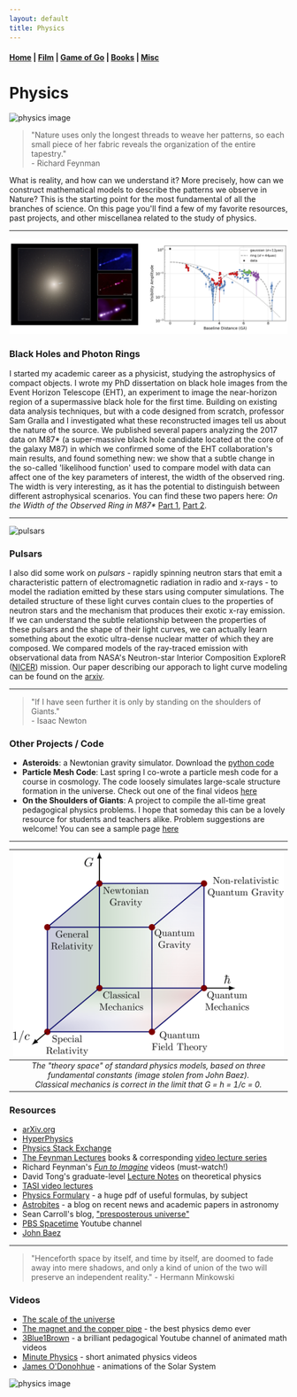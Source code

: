 ```yaml
---
layout: default
title: Physics
---
```


#### [Home](index.md) | [Film](film.md) | [Game of Go](go.md) | [Books](books.md) | [Misc](misc.md)

# Physics

![physics image](/images/physics_diagram.png)


> "Nature uses only the longest threads to weave her patterns, so each small piece of her fabric reveals the organization of the entire tapestry." <br /> - Richard Feynman

What is reality, and how can we understand it? More precisely, how can we construct mathematical models to describe the patterns we observe in Nature? This is the starting point for the most fundamental of all the branches of science. On this page you'll find a few of my favorite resources, past projects, and other miscellanea related to the study of physics.

---

![eht](/images/eht.png)

### Black Holes and Photon Rings

I started my academic career as a physicist, studying the astrophysics of compact objects. I wrote my PhD dissertation on black hole images from the Event Horizon Telescope (EHT), an experiment to image the near-horizon region of a supermassive black hole for the first time. Building on existing data analysis techniques, but with a code designed from scratch, professor Sam Gralla and I investigated what these reconstructed images tell us about the nature of the source. We published several papers analyzing the 2017 data on M87* (a super-massive black hole candidate located at the core of the galaxy M87) in which we confirmed some of the EHT collaboration's main results, and found something new: we show that a subtle change in the so-called 'likelihood function' used to compare model with data can affect one of the key parameters of interest, the width of the observed ring. The width is very interesting, as it has the potential to distinguish between different astrophysical scenarios. You can find these two papers here: _On the Width of the Observed Ring in M87*_ [Part 1](https://arxiv.org/abs/2107.06948), [Part 2](https://arxiv.org/abs/2208.09989).


<!--- I also spent some time working on pulsars. Together with professors [Dimitrios Psaltis](http://xtreme.as.arizona.edu/~dpsaltis/), and [Feryal Ozel](http://xtreme.as.arizona.edu/~fozel/), we compared models of the ray-traced thermal emission from the neutron star surface with observational data from NASA's [NICER](https://www.nasa.gov/nicer) mission, in an effort to improve constraints on the mass-radius relationship of these amazing objects. Our paper on the subject can be found [here](https://arxiv.org/abs/1904.11534).

My research focuses on *pulsars* - rapidly spinning neutron stars that emit a characteristic pattern of electromagnetic radiation in radio and x-rays. Together with professors [Sam Gralla](http://w3.physics.arizona.edu/people/sam-gralla), [Dimitrios Psaltis](http://xtreme.as.arizona.edu/~dpsaltis/), and [Feryal Ozel](http://xtreme.as.arizona.edu/~fozel/), I am using computer simulations to model the radiation emitted by these stars. Hidden in these light curves are clues to the mysteries of the neutron star interior, and the nature of ultra-dense matter beyond the nuclear saturation density. By comparing our models with new observational data from NASA's [NICER](https://www.nasa.gov/nicer) mission, we hope to improve the known constraints on the size, magnetic field, and other fundamental properties of these astounding objects. 

Our first paper can be found on the [arxiv](https://arxiv.org/abs/1904.11534).  -->

---

![pulsars](/images/Fig1_dipole.png)

### Pulsars

I also did some work on *pulsars* - rapidly spinning neutron stars that emit a characteristic pattern of electromagnetic radiation in radio and x-rays - to model the radiation emitted by these stars using computer simulations. The detailed structure of these light curves contain clues to the properties of neutron stars and the mechanism that produces their exotic x-ray emission. If we can understand the subtle relationship between the properties of these pulsars and the shape of their light curves, we can actually learn something about the exotic ultra-dense nuclear matter of which they are composed. We compared models of the ray-traced emission with observational data from NASA's Neutron-star Interior Composition ExploreR ([NICER](https://www.nasa.gov/nicer)) mission. Our paper describing our apporach to light curve modeling can be found on the [arxiv](https://arxiv.org/abs/1904.11534). 

---

> "If I have seen further it is only by standing on the shoulders of Giants." <br /> - Isaac Newton

### Other Projects / Code

* **Asteroids**: a Newtonian gravity simulator. Download the [python code](https://github.com/WSLockhart/Asteroids)
* **Particle Mesh Code**: Last spring I co-wrote a particle mesh code for a course in cosmology. The code loosely simulates large-scale structure formation in the universe. Check out one of the final videos [here](https://www.youtube.com/watch?v=aPW5df8Cvrc)
* **On the Shoulders of Giants**: A project to compile the all-time great pedagogical physics problems. I hope that someday this can be a lovely resource for students and teachers alike. Problem suggestions are welcome! You can see a sample page [here](/docs/TimelessProblems_sample.pdf)

---

| ![theory-space](/images/bronstein_cube.png) |
|:--:| 
| *The "theory space" of standard physics models, based on three fundamental constants (image stolen from John Baez). <br /> Classical mechanics is correct in the limit that G = h = 1/c = 0.* |

### Resources

* [arXiv.org](https://arxiv.org/)
* [HyperPhysics](http://hyperphysics.phy-astr.gsu.edu/hbase/index.html)
* [Physics Stack Exchange](https://physics.stackexchange.com/)
* [The Feynman Lectures](http://www.feynmanlectures.caltech.edu/info/) books & corresponding [video lecture series](http://www.cornell.edu/video/playlist/richard-feynman-messenger-lectures)
* Richard Feynman's [*Fun to Imagine*](https://www.youtube.com/playlist?list=PLF68C9368E6723478) videos (must-watch!)
* David Tong's graduate-level [Lecture Notes](http://www.damtp.cam.ac.uk/user/tong/teaching.html) on theoretical physics
* [TASI video lectures](https://physicslearning.colorado.edu/tasi/)
* [Physics Formulary](https://physics.illinois.edu/academics/graduates/physics-formulary.pdf) - a huge pdf of useful formulas, by subject
* [Astrobites](https://astrobites.org/) - a blog on recent news and academic papers in astronomy 
* Sean Carroll's blog, ["presposterous universe"](https://www.preposterousuniverse.com)
* [PBS Spacetime](https://www.youtube.com/channel/UC7_gcs09iThXybpVgjHZ_7g) Youtube channel
* [John Baez](http://math.ucr.edu/home/baez/)

---

> "Henceforth space by itself, and time by itself, are doomed to fade away into mere shadows, 
and only a kind of union of the two will preserve an independent reality."  - Hermann Minkowski

### Videos

* [The scale of the universe](https://www.youtube.com/watch?v=GoW8Tf7hTGA)
* [The magnet and the copper pipe](https://www.youtube.com/watch?v=5BeFoz3Ypo4) - the best physics demo ever
* [3Blue1Brown](https://www.youtube.com/channel/UCYO_jab_esuFRV4b17AJtAw) - a brilliant pedagogical Youtube channel of animated math videos
* [Minute Physics](https://www.youtube.com/@MinutePhysics) - short animated physics videos
* [James O'Donohhue](https://www.youtube.com/channel/UCSaCQr2ppyNUY_kjnWY1yVQ) - animations of the Solar System


![physics image](/images/physics_diagram3.png)

